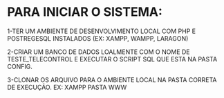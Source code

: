 # PARA INICIAR O SISTEMA:

1-TER UM AMBIENTE DE DESENVOLVIMENTO LOCAL COM PHP E POSTREGESQL INSTALADOS (EX: XAMPP, WAMPP, LARAGON)

2-CRIAR UM BANCO DE DADOS LOALMENTE COM O NOME DE TESTE_TELECONTROL E EXECUTAR O SCRIPT SQL QUE ESTA NA PASTA CONFIG.

3-CLONAR OS ARQUIVO PARA O AMBIENTE LOCAL NA PASTA CORRETA DE EXECUÇÃO. EX: XAMPP PASTA WWW
